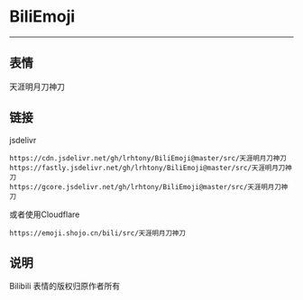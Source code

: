 # BiliEmoji
---
## 表情
天涯明月刀神刀
## 链接
jsdelivr
```
https://cdn.jsdelivr.net/gh/lrhtony/BiliEmoji@master/src/天涯明月刀神刀
https://fastly.jsdelivr.net/gh/lrhtony/BiliEmoji@master/src/天涯明月刀神刀
https://gcore.jsdelivr.net/gh/lrhtony/BiliEmoji@master/src/天涯明月刀神刀
```
或者使用Cloudflare
```
https://emoji.shojo.cn/bili/src/天涯明月刀神刀
```
## 说明
Bilibili 表情的版权归原作者所有
